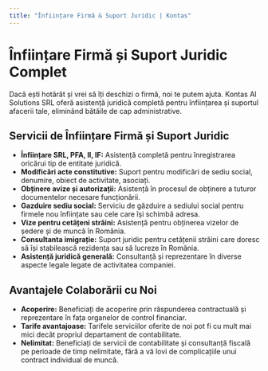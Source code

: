 ```yaml
---
title: "Înființare Firmă & Suport Juridic | Kontas"
---
```

<!-- Hreflang tags for SEO -->
<!--
<link rel="alternate" href="https://kontas.ro/servicii/infiintare-firma/" hreflang="ro-RO" />
<link rel="alternate" href="https://kontas.ro/en/services/company-formation/" hreflang="en-RO" />
<link rel="alternate" href="https://kontas.ro/servicii/infiintare-firma/" hreflang="x-default" />
-->

# Înființare Firmă și Suport Juridic Complet

Dacă ești hotărât și vrei să îți deschizi o firmă, noi te putem ajuta. Kontas AI Solutions SRL oferă asistență juridică completă pentru înființarea și suportul afacerii tale, eliminând bătăile de cap administrative.

## Servicii de Înființare Firmă și Suport Juridic

*   **Înființare SRL, PFA, II, IF:** Asistență completă pentru înregistrarea oricărui tip de entitate juridică.
*   **Modificări acte constitutive:** Suport pentru modificări de sediu social, denumire, obiect de activitate, asociați.
*   **Obținere avize și autorizații:** Asistență în procesul de obținere a tuturor documentelor necesare funcționării.
*   **Gazduire sediu social:** Serviciu de găzduire a sediului social pentru firmele nou înființate sau cele care își schimbă adresa.
*   **Vize pentru cetățeni străini:** Asistență pentru obținerea vizelor de ședere și de muncă în România.
*   **Consultanta imigrație:** Suport juridic pentru cetățenii străini care doresc să își stabilească rezidența sau să lucreze în România.
*   **Asistență juridică generală:** Consultanță și reprezentare în diverse aspecte legale legate de activitatea companiei.

## Avantajele Colaborării cu Noi

*   **Acoperire:** Beneficiați de acoperire prin răspunderea contractuală și reprezentare în fața organelor de control financiar.
*   **Tarife avantajoase:** Tarifele serviciilor oferite de noi pot fi cu mult mai mici decât propriul departament de contabilitate.
*   **Nelimitat:** Beneficiați de servicii de contabilitate și consultanță fiscală pe perioade de timp nelimitate, fără a vă lovi de complicațiile unui contract individual de muncă.
